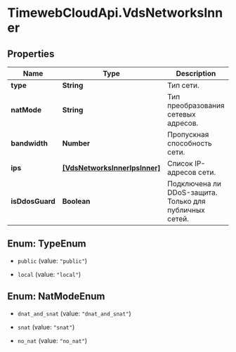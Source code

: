 # TimewebCloudApi.VdsNetworksInner

## Properties

Name | Type | Description | Notes
------------ | ------------- | ------------- | -------------
**type** | **String** | Тип сети. | 
**natMode** | **String** | Тип преобразования сетевых адресов. | [optional] 
**bandwidth** | **Number** | Пропускная способность сети. | [optional] 
**ips** | [**[VdsNetworksInnerIpsInner]**](VdsNetworksInnerIpsInner.md) | Список IP-адресов сети. | 
**isDdosGuard** | **Boolean** | Подключена ли DDoS-защита. Только для публичных сетей. | [optional] 



## Enum: TypeEnum


* `public` (value: `"public"`)

* `local` (value: `"local"`)





## Enum: NatModeEnum


* `dnat_and_snat` (value: `"dnat_and_snat"`)

* `snat` (value: `"snat"`)

* `no_nat` (value: `"no_nat"`)




